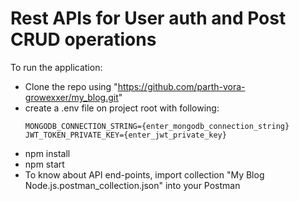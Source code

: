 # Rest APIs for User auth and Post CRUD operations

To run the application:
- Clone the repo using "https://github.com/parth-vora-growexxer/my_blog.git"
- create a .env file on project root with following:
    ```
    MONGODB_CONNECTION_STRING={enter_mongodb_connection_string}
    JWT_TOKEN_PRIVATE_KEY={enter_jwt_private_key}
    ```
- npm install
- npm start
- To know about API end-points, import collection "My Blog Node.js.postman_collection.json" into your Postman
